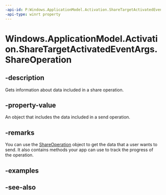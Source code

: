 ```yaml
---
-api-id: P:Windows.ApplicationModel.Activation.ShareTargetActivatedEventArgs.ShareOperation
-api-type: winrt property
---
```


<!-- Property syntax
public Windows.ApplicationModel.DataTransfer.ShareTarget.ShareOperation ShareOperation { get; }
-->

# Windows.ApplicationModel.Activation.ShareTargetActivatedEventArgs.ShareOperation

## -description
Gets information about data included in a share operation.

## -property-value
An object that includes the data included in a send operation.

## -remarks
You can use the [ShareOperation](../windows.applicationmodel.datatransfer.sharetarget/shareoperation.md) object to get the data that a user wants to send. It also contains methods your app can use to track the progress of the operation.

## -examples

## -see-also
